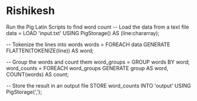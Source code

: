 # Rishikesh
Run the Pig Latin Scripts to find word count
-- Load the data from a text file
data = LOAD 'input.txt' USING PigStorage() AS (line:chararray);

-- Tokenize the lines into words
words = FOREACH data GENERATE FLATTEN(TOKENIZE(line)) AS word;

-- Group the words and count them
word_groups = GROUP words BY word;
word_counts = FOREACH word_groups GENERATE group AS word, COUNT(words) AS count;

-- Store the result in an output file
STORE word_counts INTO 'output' USING PigStorage(',');


